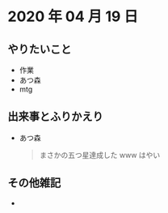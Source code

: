 # 2020 年 04 月 19 日

## やりたいこと

- 作業
- あつ森
- mtg

## 出来事とふりかえり

- あつ森
  > まさかの五つ星達成した www はやい

## その他雑記

-
